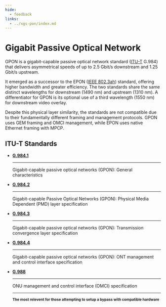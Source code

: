 ```yaml
---
hide:
  - feedback
links:
  - ../xgs-pon/index.md
---
```


# Gigabit Passive Optical Network

GPON is a gigabit-capable passive optical network standard ([ITU-T](#itu-t-standards) G.984) that delivers
asymmetrical speeds of up to 2.5 Gbit/s downstream and 1.25 Gbit/s upstream.

It emerged as a successor to the EPON ([IEEE 802.3ah]) standard, offering higher bandwidth and greater efficiency. The
two standards share the same distinct wavelengths for downstream (1490 nm) and upstream (1310 nm). A differentiator
for GPON is its optional use of a third wavelength (1550 nm) for downstream video overlay.

Despite this physical layer similarity, the standards are not compatible due to their fundamentally different framing
and management protocols. GPON uses GEM framing and OMCI management, while EPON uses native Ethernet framing with
MPCP.

  [IEEE 802.3ah]: https://en.wikipedia.org/wiki/IEEE_802.3

## ITU-T Standards

<div class="grid cards" markdown>

-   __[G.984.1]__

    ---

    Gigabit-capable passive optical networks (GPON): General characteristics

-   __[G.984.2]__

    ---

    Gigabit-capable Passive Optical Networks (GPON): Physical Media Dependent (PMD) layer specification

-   __[G.984.3]__

    ---

    Gigabit-capable passive optical networks (GPON): Transmission convergence layer specification

-   __[G.984.4]__

    ---

    Gigabit-capable passive optical networks (GPON): ONT management and control interface specification

-   __[G.988]__

    ---

    ONU management and control interface (OMCI) specification

    ---

    <small>__The most relevent for those attempting to setup a bypass with compatible hardware__</small>

</div>

  [G.984.1]: https://www.itu.int/rec/T-REC-G.984.1/en
  [G.984.2]: https://www.itu.int/rec/T-REC-G.984.2/en
  [G.984.3]: https://www.itu.int/rec/T-REC-G.984.3/en
  [G.984.4]: https://www.itu.int/rec/T-REC-G.984.4/en
  [G.988]: http://www.itu.int/rec/T-REC-G.988/en
